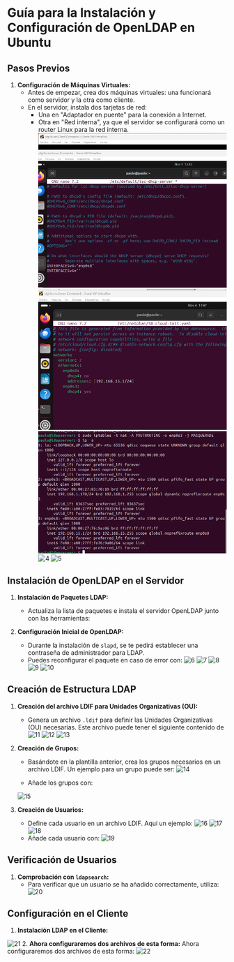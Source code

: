 # Guía para la Instalación y Configuración de OpenLDAP en Ubuntu

## Pasos Previos

1. **Configuración de Máquinas Virtuales:**
   - Antes de empezar, crea dos máquinas virtuales: una funcionará como servidor y la otra como cliente.
   - En el servidor, instala dos tarjetas de red:
     - Una en "Adaptador en puente" para la conexión a Internet.
     - Otra en "Red interna", ya que el servidor se configurará como un router Linux para la red interna.
![1](img/1.png)
![2](img/2.png)
![3](img/3.png)
![4](../img/4.png)
![5](../img/5.png)
## Instalación de OpenLDAP en el Servidor

1. **Instalación de Paquetes LDAP:**
   - Actualiza la lista de paquetes e instala el servidor OpenLDAP junto con las herramientas:
 
2. **Configuración Inicial de OpenLDAP:**
   - Durante la instalación de `slapd`, se te pedirá establecer una contraseña de administrador para LDAP.
   - Puedes reconfigurar el paquete en caso de error con:
   ![6](../img/6.png)
   ![7](../img/7.png)
   ![8](../img/8.png)
   ![9](../img/9.png)
   ![10](../img/10.png)
## Creación de Estructura LDAP

1. **Creación del archivo LDIF para Unidades Organizativas (OU):**
   - Genera un archivo `.ldif` para definir las Unidades Organizativas (OU) necesarias. Este archivo puede tener el siguiente contenido de
   ![11](../img/11.png)
   ![12](../img/12.png)
   ![13](../img/13.png)
2. **Creación de Grupos:**
   - Basándote en la plantilla anterior, crea los grupos necesarios en un archivo LDIF. Un ejemplo para un grupo puede ser:
  ![14](../img/14.png)
  
   - Añade los grupos con:
    
   ![15](../img/15.png)
3. **Creación de Usuarios:**
   - Define cada usuario en un archivo LDIF. Aquí un ejemplo:
   ![16](../img/16.png)
   ![17](../img/17.png)
   ![18](../img/18.png)
   - Añade cada usuario con:
   ![19](../img/19.png)

## Verificación de Usuarios

1. **Comprobación con `ldapsearch`:**
   - Para verificar que un usuario se ha añadido correctamente, utiliza:
   ![20](../img/20.png)
## Configuración en el Cliente

1. **Instalación LDAP en el Cliente:**
 
![21](../img/21.png)
2. **Ahora configuraremos dos archivos de esta forma:**
Ahora configuraremos dos archivos de esta forma:
![22](../img/22.png)
